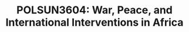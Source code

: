 ---
title: "POLSUN3604: War, Peace, and International Interventions in Africa"
collection: teaching
type: "Undergraduate course"
position: "Teaching Assistant"  
professor: "Severine Autesserre" 
venue: "Barnard College, Political Science"
semester: "Fall 2018"
location: "New York, NY, USA"
---